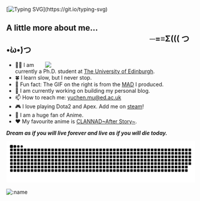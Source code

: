 [![Typing SVG](https://readme-typing-svg.demolab.com?font=Fira+Code&size=25&pause=1000&center=true&vCenter=true&width=420&lines=Hi%2C+I+am+Yuchen!)](https://git.io/typing-svg)



## A little more about me...  &emsp;&emsp;&emsp;&emsp;&emsp;&emsp;&emsp;&emsp;&emsp;&emsp;&emsp;&emsp;&emsp;&emsp;&emsp;&emsp;&emsp;&emsp; ─=≡Σ\(\(( つ•̀ω•́)つ

<img width="400" align="right" src="asset/workshop_hanasaku.gif" /> 

- :man_student: I am currently a Ph.D. student at [The University of Edinburgh](https://www.ed.ac.uk/). 
- :four_leaf_clover: I learn slow, but I never stop. 
- :cherry_blossom: Fun fact: The GIF on the right is from the [MAD](https://www.bilibili.com/video/BV1XN411Z743/?spm_id_from=333.999.0.0) I produced.
- :dart: I am currently working on building my personal blog.
- 📫 How to reach me: yuchen.mu@ed.ac.uk
- :video_game: I love playing Dota2 and Apex. Add me on [steam](https://steamcommunity.com/profiles/76561198276677155)!
- :whale2: I am a huge fan of Anime.
- :hearts: My favourite anime is [CLANNAD\~After Story\~](https://www.bilibili.com/video/BV18x411c7KQ/?spm_id_from=333.337.search-card.all.click&vd_source=dabcffd1cd0c95a73e0d13f61da7ae44).

 <em><b>Dream as if you will live forever and live as if you will die today.</b></em>
 

<!-- <br> -->

<picture>
  <source media="(prefers-color-scheme: dark)" srcset="https://raw.githubusercontent.com/seabro917/seabro917/output/github-contribution-grid-snake-dark.svg">
  <source media="(prefers-color-scheme: light)" srcset="https://raw.githubusercontent.com/seabro917/seabro917/output/github-contribution-grid-snake.svg">
  <img alt="github contribution grid snake animation" src="https://raw.githubusercontent.com/seabro917/seabro917/output/github-contribution-grid-snake.svg">
</picture>



![:name](https://count.getloli.com/get/@seabro917?theme=rule34)